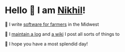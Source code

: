 # Hello 👋   I am [Nikhil](https://nikhil.io)!

🌽 I write [software for farmers](https://granular.ag) in the Midwest

🧐 I [maintain a log](https://log.nikhil.io/) and [a wiki](https://wiki.nikhil.io) I post all sorts of things to

🖖 I hope you have a most splendid day!
